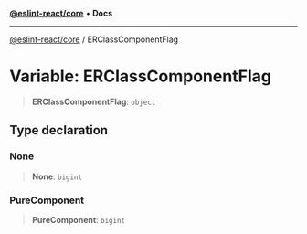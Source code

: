 [**@eslint-react/core**](../README.md) • **Docs**

***

[@eslint-react/core](../README.md) / ERClassComponentFlag

# Variable: ERClassComponentFlag

> **ERClassComponentFlag**: `object`

## Type declaration

### None

> **None**: `bigint`

### PureComponent

> **PureComponent**: `bigint`
